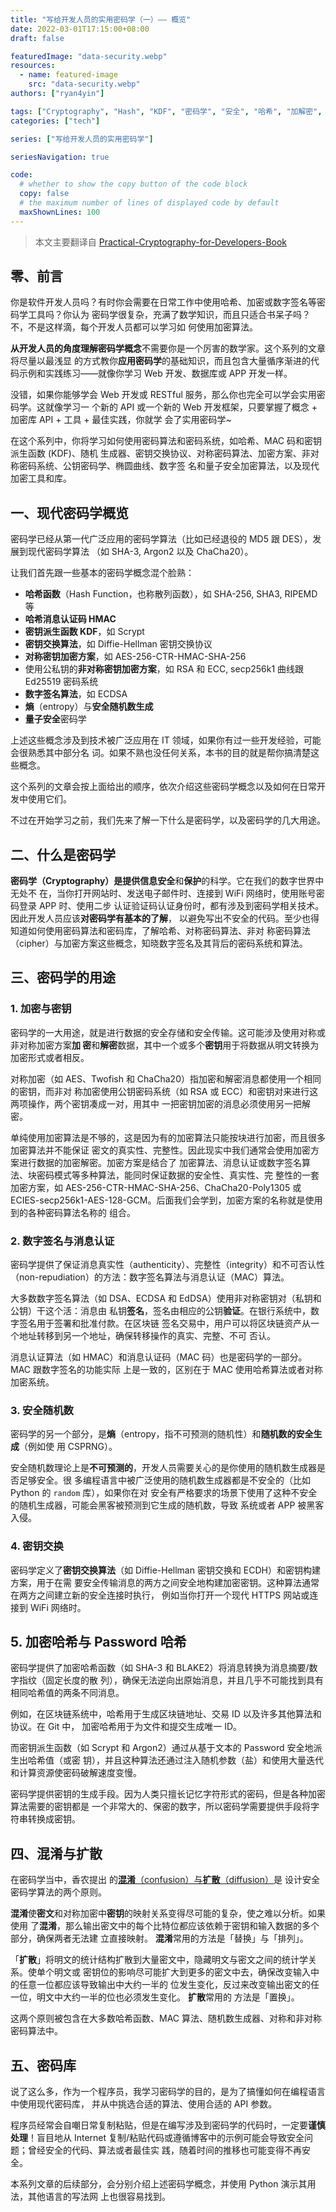 ```yaml
---
title: "写给开发人员的实用密码学（一）—— 概览"
date: 2022-03-01T17:15:00+08:00
draft: false

featuredImage: "data-security.webp"
resources:
  - name: featured-image
    src: "data-security.webp"
authors: ["ryan4yin"]

tags: ["Cryptography", "Hash", "KDF", "密码学", "安全", "哈希", "加解密", "签名"]
categories: ["tech"]

series: ["写给开发人员的实用密码学"]

seriesNavigation: true

code:
  # whether to show the copy button of the code block
  copy: false
  # the maximum number of lines of displayed code by default
  maxShownLines: 100
---
```


> 本文主要翻译自 [Practical-Cryptography-for-Developers-Book][cryptobook]

## 零、前言

你是软件开发人员吗？有时你会需要在日常工作中使用哈希、加密或数字签名等密码学工具吗？你认为
密码学很复杂，充满了数学知识，而且只适合书呆子吗？不，不是这样滴，每个开发人员都可以学习如
何使用加密算法。

**从开发人员的角度理解密码学概念**不需要你是一个厉害的数学家。这个系列的文章将尽量以最浅显
的方式教你**应用密码学**的基础知识，而且包含大量循序渐进的代码示例和实践练习——就像你学习
Web 开发、数据库或 APP 开发一样。

没错，如果你能够学会 Web 开发或 RESTful 服务，那么你也完全可以学会实用密码学。这就像学习一
个新的 API 或一个新的 Web 开发框架，只要掌握了概念 + 加密库 API + 工具 + 最佳实践，你就学
会了实用密码学~

在这个系列中，你将学习如何使用密码算法和密码系统，如哈希、MAC 码和密钥派生函数 (KDF)、随机
生成器、密钥交换协议、对称密码算法、加密方案、非对称密码系统、公钥密码学、椭圆曲线、数字签
名和量子安全加密算法，以及现代加密工具和库。

## 一、现代密码学概览

密码学已经从第一代广泛应用的密码学算法（比如已经退役的 MD5 跟 DES），发展到现代密码学算法
（如 SHA-3, Argon2 以及 ChaCha20）。

让我们首先跟一些基本的密码学概念混个脸熟：

- **哈希函数**（Hash Function，也称散列函数），如 SHA-256, SHA3, RIPEMD 等
- **哈希消息认证码 HMAC**
- **密钥派生函数 KDF**，如 Scrypt
- **密钥交换算法**，如 Diffie-Hellman 密钥交换协议
- **对称密钥加密方案**，如 AES-256-CTR-HMAC-SHA-256
- 使用公私钥的**非对称密钥加密方案**，如 RSA 和 ECC, secp256k1 曲线跟 Ed25519 密码系统
- **数字签名算法**，如 ECDSA
- **熵**（entropy）与**安全随机数生成**
- **量子安全**密码学

上述这些概念涉及到技术被广泛应用在 IT 领域，如果你有过一些开发经验，可能会很熟悉其中部分名
词。如果不熟也没任何关系，本书的目的就是帮你搞清楚这些概念。

这个系列的文章会按上面给出的顺序，依次介绍这些密码学概念以及如何在日常开发中使用它们。

不过在开始学习之前，我们先来了解一下什么是密码学，以及密码学的几大用途。

## 二、什么是密码学

**密码学（Cryptography）**是提供信息**安全**和**保护**的科学。它在我们的数字世界中无处不
在，当你打开网站时、发送电子邮件时、连接到 WiFi 网络时，使用账号密码登录 APP 时、使用二步
认证验证码认证身份时，都有涉及到密码学相关技术。因此开发人员应该**对密码学有基本的了解**，
以避免写出不安全的代码。至少也得知道如何使用密码算法和密码库，了解哈希、对称密码算法、非对
称密码算法（cipher）与加密方案这些概念，知晓数字签名及其背后的密码系统和算法。

## 三、密码学的用途

### 1. 加密与密钥

密码学的一大用途，就是进行数据的安全存储和安全传输。这可能涉及使用对称或非对称加密方案**加
密**和**解密**数据，其中一个或多个**密钥**用于将数据从明文转换为加密形式或者相反。

对称加密（如 AES、Twofish 和 ChaCha20）指加密和解密消息都使用一个相同的密钥，而非对
称加密使用公钥密码系统（如 RSA 或 ECC）和密钥对来进行这两项操作，两个密钥凑成一对，用其中
一把密钥加密的消息必须使用另一把解密。

单纯使用加密算法是不够的，这是因为有的加密算法只能按块进行加密，而且很多加密算法并不能保证
密文的真实性、完整性。因此现实中我们通常会使用加密方案进行数据的加密解密。加密方案是结合了
加密算法、消息认证或数字签名算法、块密码模式等多种算法，能同时保证数据的安全性、真实性、完
整性的一套加密方案，如 AES-256-CTR-HMAC-SHA-256、ChaCha20-Poly1305 或
ECIES-secp256k1-AES-128-GCM。后面我们会学到，加密方案的名称就是使用到的各种密码算法名称的
组合。

### 2. 数字签名与消息认证

密码学提供了保证消息真实性（authenticity）、完整性（integrity）和不可否认性
（non-repudiation）的方法：数字签名算法与消息认证（MAC）算法。

大多数数字签名算法（如 DSA、ECDSA 和 EdDSA）使用非对称密钥对（私钥和公钥）干这个活：消息由
私钥**签名**，签名由相应的公钥**验证**。在银行系统中，数字签名用于签署和批准付款。在区块链
签名交易中，用户可以将区块链资产从一个地址转移到另一个地址，确保转移操作的真实、完整、不可
否认。

消息认证算法（如 HMAC）和消息认证码（MAC 码）也是密码学的一部分。MAC 跟数字签名的功能实际
上是一致的，区别在于 MAC 使用哈希算法或者对称加密系统。

### 3. 安全随机数

密码学的另一个部分，是**熵**（entropy，指不可预测的随机性）和**随机数的安全生成**（例如使
用 CSPRNG）。

安全随机数理论上是**不可预测的**，开发人员需要关心的是你使用的随机数生成器是否足够安全。很
多编程语言中被广泛使用的随机数生成器都是不安全的（比如 Python 的 `random` 库），如果你在对
安全有严格要求的场景下使用了这种不安全的随机生成器，可能会黑客被预测到它生成的随机数，导致
系统或者 APP 被黑客入侵。

### 4. 密钥交换

密码学定义了**密钥交换算法**（如 Diffie-Hellman 密钥交换和 ECDH）和密钥构建方案，用于在需
要安全传输消息的两方之间安全地构建加密密钥。这种算法通常在两方之间建立新的安全连接时执行，
例如当你打开一个现代 HTTPS 网站或连接到 WiFi 网络时。

## 5. 加密哈希与 Password 哈希

密码学提供了加密哈希函数（如 SHA-3 和 BLAKE2）将消息转换为消息摘要/数字指纹（固定长度的散
列），确保无法逆向出原始消息，并且几乎不可能找到具有相同哈希值的两条不同消息。

例如，在区块链系统中，哈希用于生成区块链地址、交易 ID 以及许多其他算法和协议。在 Git 中，
加密哈希用于为文件和提交生成唯一 ID。

而密钥派生函数（如 Scrypt 和 Argon2）通过从基于文本的 Password 安全地派生出哈希值（或密
钥），并且这种算法还通过注入随机参数（盐）和使用大量迭代和计算资源使密码破解速度变慢。

密码学提供密钥的生成手段。因为人类只擅长记忆字符形式的密码，但是各种加密算法需要的密钥都是
一个非常大的、保密的数字，所以密码学需要提供手段将字符串转换成密钥。

## 四、混淆与扩散

在密码学当中，香农提出
的[**混淆**（confusion）与**扩散**（diffusion）](https://zh.wikipedia.org/wiki/%E6%B7%B7%E6%B7%86%E8%88%87%E6%93%B4%E6%95%A3)是
设计安全密码学算法的两个原则。

**混淆**使**密文**和对称加密中**密钥**的映射关系变得尽可能的复杂，使之难以分析。如果使用
了**混淆**，那么输出密文中的每个比特位都应该依赖于密钥和输入数据的多个部分，确保两者无法建
立直接映射。 **混淆**常用的方法是「替换」与「排列」。

「**扩散**」将明文的统计结构扩散到大量密文中，隐藏明文与密文之间的统计学关系。使单个明文或
密钥位的影响尽可能扩大到更多的密文中去，确保改变输入中的任意一位都应该导致输出中大约一半的
位发生变化，反过来改变输出密文的任一位，明文中大约一半的位也必须发生变化。 **扩散**常用的
方法是「置换」。

这两个原则被包含在大多数哈希函数、MAC 算法、随机数生成器、对称和非对称密码算法中。

## 五、密码库

说了这么多，作为一个程序员，我学习密码学的目的，是为了搞懂如何在编程语言中使用现代密码库，
并从中挑选合适的算法、使用合适的 API 参数。

程序员经常会自嘲日常复制粘贴，但是在编写涉及到密码学的代码时，一定要**谨慎处理**！盲目地从
Internet 复制/粘贴代码或遵循博客中的示例可能会导致安全问题；曾经安全的代码、算法或者最佳实
践，随着时间的推移也可能变得不再安全。

本系列文章的后续部分，会分别介绍上述密码学概念，并使用 Python 演示其用法，其他语言的写法网
上也很容易找到。

[cryptobook]: https://github.com/nakov/Practical-Cryptography-for-Developers-Book
